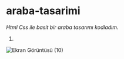 # araba-tasarimi
*Html Css ile basit bir araba tasarımı kodladım.*

1.

![Ekran Görüntüsü (10)](https://github.com/melikebasturk/araba-tasarimi/assets/81379373/be9e0ad5-ec7a-443b-9771-9b33dbec3235)
